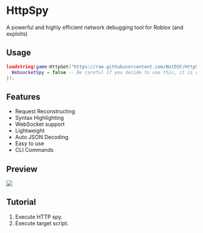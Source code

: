 # HttpSpy
A powerful and highly efficient network debugging tool for Roblox (and exploits)

## Usage
```lua
loadstring(game:HttpGet("https://raw.githubusercontent.com/NotDSF/HttpSpy/main/init.lua"))({
  WebsocketSpy = false -- Be careful if you decide to use this, it is disabled by default for a reason and can be detected easily!
});
```

## Features
- Request Reconstructing
- Syntax Highlighting
- WebSocket support
- Lightweight
- Auto JSON Decoding
- Easy to use
- CLI Commands

## Preview
![](https://i.imgur.com/hnnMiLA.png)

## Tutorial
1. Execute HTTP spy.
2. Execute target script.
